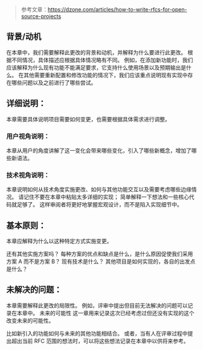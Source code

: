 > 参考文章：https://dzone.com/articles/how-to-write-rfcs-for-open-source-projects

## 背景/动机

在本章中，我们需要解释此更改的背景和动机，并解释为什么要进行此更改。 根据不同情况，具体描述应根据具体情况略有不同。 例如，在添加新功能时，我们应该解释为什么现有功能不能满足要求，它支持什么使用场景以及预期输出是什么。 在其他需要重新配置和修改功能的情况下，我们应该重点说明现有实现中存在哪些问题以及之前进行了哪些尝试。

## 详细说明：

本章需要具体说明项目需要如何变更，也需要根据具体需求进行调整。

### 用户视角说明：

本章从用户的角度讲解了这一变化会带来哪些变化，引入了哪些新概念，增加了哪些新语法。

### 技术视角说明：

本章说明如何从技术角度实施更改、如何与其他功能交互以及需要考虑哪些边缘情况。 请记住不要在本章中粘贴太多详细的实现； 简单解释一下想法和一些核心代码就足够了。 这样审阅者将更好地掌握宏观设计，而不是陷入实现细节中。

## 基本原则：

本章应解释为什么以这种特定方式实施变更。

还有其他实施方案吗？ 每种方案的优点和缺点是什么，是什么原因促使我们采用方案 A 而不是方案 B？ 现有技术是什么？ 其他项目是如何实现的，各自的出发点是什么？

## 未解决的问题：

本章需要解释此更改的局限性。 例如，评审中提出但目前无法解决的问题可以记录在本章中。 未来的可能性 这一章用来记录这次已经考虑过但还没有实现的这个改变未来的可能性。

比如新引入的功能如何与未来的其他功能相结合。 或者，当有人在评审过程中提出超出当前 RFC 范围的想法时，可以将这些想法记录在本章中以供将来参考。
